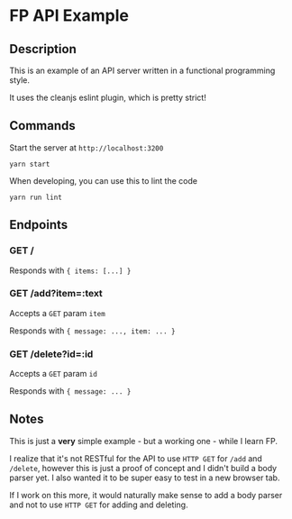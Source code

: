 # FP API Example

## Description

This is an example of an API server written in a functional programming style.

It uses the cleanjs eslint plugin, which is pretty strict!

## Commands

Start the server at `http://localhost:3200`

`yarn start`

When developing, you can use this to lint the code

`yarn run lint`

## Endpoints

### GET /

Responds with `{ items: [...] }`

### GET /add?item=:text

Accepts a `GET` param `item`

Responds with `{ message: ..., item: ... }`

### GET /delete?id=:id

Accepts a `GET` param `id`

Responds with `{ message: ... }`

## Notes

This is just a **very** simple example - but a working one - while I learn FP.

I realize that it's not RESTful for the API to use `HTTP GET` for `/add` and `/delete`,
however this is just a proof of concept and I didn't build a body parser yet.
I also wanted it to be super easy to test in a new browser tab.

If I work on this more, it would naturally make sense to add a body parser
and not to use `HTTP GET` for adding and deleting.
